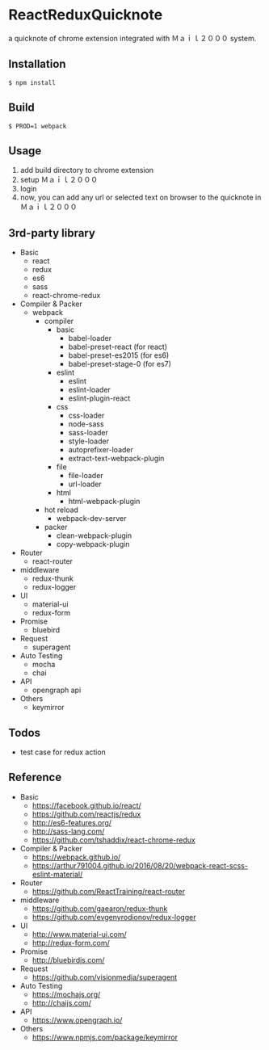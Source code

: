 # ReactReduxQuicknote

a quicknote of chrome extension integrated with Ｍａｉｌ２０００ system.

## Installation
```shell
$ npm install
```

## Build
```shell
$ PROD=1 webpack
```

## Usage
1. add build directory to chrome extension
2. setup Ｍａｉｌ２０００
3. login
4. now, you can add any url or selected text on browser to the quicknote in Ｍａｉｌ２０００

## 3rd-party library
* Basic
  * react
  * redux
  * es6
  * sass
  * react-chrome-redux
* Compiler & Packer
  * webpack
    * compiler
      * basic
        * babel-loader
        * babel-preset-react (for react)
        * babel-preset-es2015 (for es6)
        * babel-preset-stage-0 (for es7)
      * eslint
        * eslint
        * eslint-loader
        * eslint-plugin-react
      * css
        * css-loader
        * node-sass
        * sass-loader
        * style-loader
        * autoprefixer-loader
        * extract-text-webpack-plugin
      * file
        * file-loader
        * url-loader
      * html
        * html-webpack-plugin
    * hot reload
      * webpack-dev-server
    * packer
      * clean-webpack-plugin
      * copy-webpack-plugin
* Router
  * react-router
* middleware
  * redux-thunk
  * redux-logger
* UI
  * material-ui
  * redux-form
* Promise
  * bluebird
* Request
  * superagent
* Auto Testing
  * mocha
  * chai
* API
  * opengraph api
* Others
  * keymirror

## Todos
* test case for redux action

## Reference
* Basic
  * https://facebook.github.io/react/
  * https://github.com/reactjs/redux
  * http://es6-features.org/
  * http://sass-lang.com/
  * https://github.com/tshaddix/react-chrome-redux
* Compiler & Packer
  * https://webpack.github.io/
  * https://arthur791004.github.io/2016/08/20/webpack-react-scss-eslint-material/
* Router
  * https://github.com/ReactTraining/react-router
* middleware
  * https://github.com/gaearon/redux-thunk
  * https://github.com/evgenyrodionov/redux-logger
* UI
  * http://www.material-ui.com/
  * http://redux-form.com/
* Promise
  * http://bluebirdjs.com/
* Request
  * https://github.com/visionmedia/superagent
* Auto Testing
  * https://mochajs.org/
  * http://chaijs.com/
* API
  * https://www.opengraph.io/
* Others
  * https://www.npmjs.com/package/keymirror
